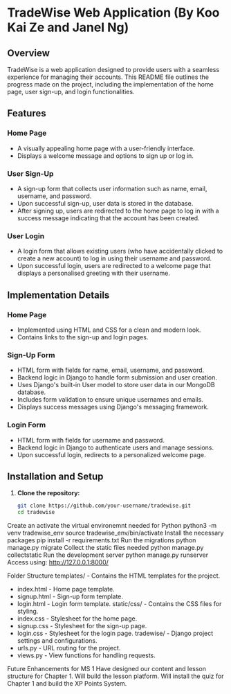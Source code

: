 # TradeWise Web Application (By Koo Kai Ze and Janel Ng)

## Overview

TradeWise is a web application designed to provide users with a seamless experience for managing their accounts. This README file outlines the progress made on the project, including the implementation of the home page, user sign-up, and login functionalities.

## Features

### Home Page
- A visually appealing home page with a user-friendly interface.
- Displays a welcome message and options to sign up or log in.

### User Sign-Up
- A sign-up form that collects user information such as name, email, username, and password.
- Upon successful sign-up, user data is stored in the database.
- After signing up, users are redirected to the home page to log in with a success message indicating that the account has been created.

### User Login
- A login form that allows existing users (who have accidentally clicked to create a new account) to log in using their username and password.
- Upon successful login, users are redirected to a welcome page that displays a personalised greeting with their username.

## Implementation Details

### Home Page
- Implemented using HTML and CSS for a clean and modern look.
- Contains links to the sign-up and login pages.

### Sign-Up Form
- HTML form with fields for name, email, username, and password.
- Backend logic in Django to handle form submission and user creation.
- Uses Django's built-in User model to store user data in our MongoDB database.
- Includes form validation to ensure unique usernames and emails.
- Displays success messages using Django's messaging framework.

### Login Form
- HTML form with fields for username and password.
- Backend logic in Django to authenticate users and manage sessions.
- Upon successful login, redirects to a personalized welcome page.

## Installation and Setup

1. **Clone the repository:**
   ```bash
   git clone https://github.com/your-username/tradewise.git
   cd tradewise

Create an activate the virtual environemnt needed for Python
python3 -m venv tradewise_env
source tradewise_env/bin/activate
Install the necessary packages
pip install -r requirements.txt
Run the migrations
python manage.py migrate
Collect the static files needed
python manage.py collectstatic
Run the development server
python manage.py runserver
Access using: http://127.0.0.1:8000/

Folder Structure
templates/ - Contains the HTML templates for the project.
- index.html - Home page template.
- signup.html - Sign-up form template.
- login.html - Login form template.
static/css/ - Contains the CSS files for styling.
- index.css - Stylesheet for the home page.
- signup.css - Stylesheet for the sign-up page.
- login.css - Stylesheet for the login page.
tradewise/ - Django project settings and configurations.
- urls.py - URL routing for the project.
- views.py - View functions for handling requests.

Future Enhancements for MS 1
Have designed our content and lesson structure for Chapter 1. Will build the lesson platform.
Will install the quiz for Chapter 1 and build the XP Points System.

